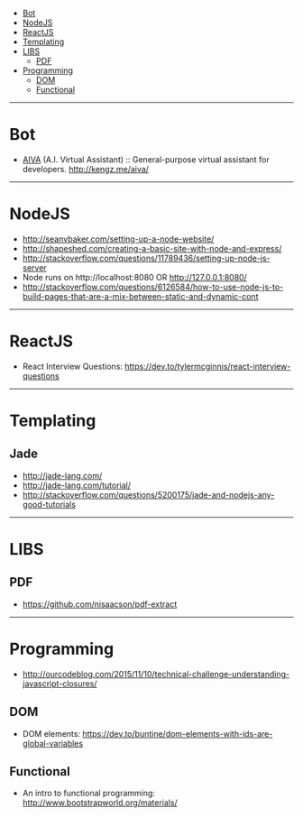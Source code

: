 + [Bot](#bot)
+ [NodeJS](#nodejs)
+ [ReactJS](#reactjs)
+ [Templating](#templating)
+ [LIBS](#libs)
    + [PDF](#pdf)
+ [Programming](#programming)
    + [DOM](#dom)
    + [Functional](#functional)

----

# Bot
+ [AIVA](https://github.com/kkengz/aiva) (A.I. Virtual Assistant) :: General-purpose virtual assistant for developers. http://kengz.me/aiva/ 

----

# NodeJS
+ http://seanvbaker.com/setting-up-a-node-website/
+ http://shapeshed.com/creating-a-basic-site-with-node-and-express/
+ http://stackoverflow.com/questions/11789436/setting-up-node-js-server
+ Node runs on http://localhost:8080 OR http://127.0.0.1:8080/
+ http://stackoverflow.com/questions/6126584/how-to-use-node-js-to-build-pages-that-are-a-mix-between-static-and-dynamic-cont

----

# ReactJS
+ React Interview Questions: https://dev.to/tylermcginnis/react-interview-questions

----

# Templating
## Jade
+ http://jade-lang.com/
+ http://jade-lang.com/tutorial/ 
+ http://stackoverflow.com/questions/5200175/jade-and-nodejs-any-good-tutorials

----

# LIBS
## PDF 
+ https://github.com/nisaacson/pdf-extract

----

# Programming
+ http://ourcodeblog.com/2015/11/10/technical-challenge-understanding-javascript-closures/

## DOM
+ DOM elements: https://dev.to/buntine/dom-elements-with-ids-are-global-variables

## Functional
+ An intro to functional programming: http://www.bootstrapworld.org/materials/ 

